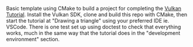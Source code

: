 Basic template using CMake to build a project for completing the [Vulkan Tutorial](https://vulkan-tutorial.com/). Install the Vulkan SDK, clone and build this repo with CMake, then start the tutorial at "Drawing a triangle" using your preferred IDE ie. VSCode. There is one test set up using doctest to check that everything works, much in the same way that the tutorial does in the "development environment" section.
